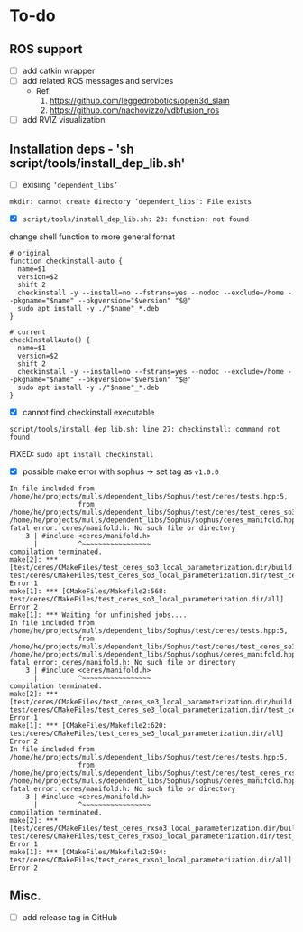 # To-do

## ROS support

- [ ] add catkin wrapper
- [ ] add related ROS messages and services
  - Ref:
    1. <https://github.com/leggedrobotics/open3d_slam>
    2. <https://github.com/nachovizzo/vdbfusion_ros>
- [ ] add RVIZ visualization

## Installation deps -  'sh script/tools/install_dep_lib.sh'

- [ ] exisiing `‘dependent_libs’`

```shell
mkdir: cannot create directory ‘dependent_libs’: File exists
```

- [x] `script/tools/install_dep_lib.sh: 23: function: not found`

change shell function to more general fornat

```shell
# original
function checkinstall-auto {
  name=$1
  version=$2
  shift 2
  checkinstall -y --install=no --fstrans=yes --nodoc --exclude=/home --pkgname="$name" --pkgversion="$version" "$@"
  sudo apt install -y ./"$name"_*.deb
}

# current
checkInstallAuto() {
  name=$1
  version=$2
  shift 2
  checkinstall -y --install=no --fstrans=yes --nodoc --exclude=/home --pkgname="$name" --pkgversion="$version" "$@"
  sudo apt install -y ./"$name"_*.deb
}
```

- [x] cannot find checkinstall executable

```shell
script/tools/install_dep_lib.sh: line 27: checkinstall: command not found
```

FIXED: `sudo apt install checkinstall`

- [x] possible make error with sophus -> set tag as `v1.0.0`

```shell
In file included from /home/he/projects/mulls/dependent_libs/Sophus/test/ceres/tests.hpp:5,
                 from /home/he/projects/mulls/dependent_libs/Sophus/test/ceres/test_ceres_so3.cpp:5:
/home/he/projects/mulls/dependent_libs/Sophus/sophus/ceres_manifold.hpp:3:10: fatal error: ceres/manifold.h: No such file or directory
    3 | #include <ceres/manifold.h>
      |          ^~~~~~~~~~~~~~~~~~
compilation terminated.
make[2]: *** [test/ceres/CMakeFiles/test_ceres_so3_local_parameterization.dir/build.make:76: test/ceres/CMakeFiles/test_ceres_so3_local_parameterization.dir/test_ceres_so3.cpp.o] Error 1
make[1]: *** [CMakeFiles/Makefile2:568: test/ceres/CMakeFiles/test_ceres_so3_local_parameterization.dir/all] Error 2
make[1]: *** Waiting for unfinished jobs....
In file included from /home/he/projects/mulls/dependent_libs/Sophus/test/ceres/tests.hpp:5,
                 from /home/he/projects/mulls/dependent_libs/Sophus/test/ceres/test_ceres_se3.cpp:5:
/home/he/projects/mulls/dependent_libs/Sophus/sophus/ceres_manifold.hpp:3:10: fatal error: ceres/manifold.h: No such file or directory
    3 | #include <ceres/manifold.h>
      |          ^~~~~~~~~~~~~~~~~~
compilation terminated.
make[2]: *** [test/ceres/CMakeFiles/test_ceres_se3_local_parameterization.dir/build.make:76: test/ceres/CMakeFiles/test_ceres_se3_local_parameterization.dir/test_ceres_se3.cpp.o] Error 1
make[1]: *** [CMakeFiles/Makefile2:620: test/ceres/CMakeFiles/test_ceres_se3_local_parameterization.dir/all] Error 2
In file included from /home/he/projects/mulls/dependent_libs/Sophus/test/ceres/tests.hpp:5,
                 from /home/he/projects/mulls/dependent_libs/Sophus/test/ceres/test_ceres_rxso3.cpp:5:
/home/he/projects/mulls/dependent_libs/Sophus/sophus/ceres_manifold.hpp:3:10: fatal error: ceres/manifold.h: No such file or directory
    3 | #include <ceres/manifold.h>
      |          ^~~~~~~~~~~~~~~~~~
compilation terminated.
make[2]: *** [test/ceres/CMakeFiles/test_ceres_rxso3_local_parameterization.dir/build.make:76: test/ceres/CMakeFiles/test_ceres_rxso3_local_parameterization.dir/test_ceres_rxso3.cpp.o] Error 1
make[1]: *** [CMakeFiles/Makefile2:594: test/ceres/CMakeFiles/test_ceres_rxso3_local_parameterization.dir/all] Error 2
```

## Misc.

- [ ] add release tag in GitHub
